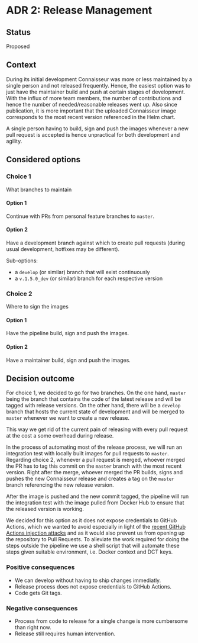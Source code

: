 # ADR 2: Release Management

## Status

Proposed

## Context

During its initial development Connaisseur was more or less maintained by a single person and not released frequently. Hence, the easiest option was to just have the maintainer build and push at certain stages of development. With the influx of more team members, the number of contributions and hence the number of needed/reasonable releases went up. Also since publication, it is more important that the uploaded Connaisseur image corresponds to the most recent version referenced in the Helm chart.

A single person having to build, sign and push the images whenever a new pull request is accepted is hence unpractical for both development and agility.

## Considered options

### Choice 1

What branches to maintain

#### Option 1

Continue with PRs from personal feature branches to `master`.

#### Option 2

Have a development branch against which to create pull requests (during usual development, hotfixes may be different).

Sub-options:
- a `develop` (or similar) branch that will exist continuously
- a `v.1.5.0_dev` (or similar) branch for each respective version

### Choice 2

Where to sign the images

#### Option 1

Have the pipeline build, sign and push the images.

#### Option 2

Have a maintainer build, sign and push the images.

## Decision outcome

For choice 1, we decided to go for two branches. On the one hand, `master` being the branch that contains the code of the latest release and will be tagged with release versions. On the other hand, there will be a `develop` branch that hosts the current state of development and will be merged to `master` whenever we want to create a new release.

This way we get rid of the current pain of releasing with every pull request at the cost a some overhead during release.

In the process of automating most of the release process, we will run an integration test with locally built images for pull requests to `master`. Regarding choice 2, whenever a pull request is merged, whoever merged the PR has to tag this commit on the `master` branch with the most recent version. Right after the merge, whoever merged the PR builds, signs and pushes the new Connaisseur release and creates a tag on the `master` branch referencing the new release version.

After the image is pushed and the new commit tagged, the pipeline will run the integration test with the image pulled from Docker Hub to ensure that the released version is working.

We decided for this option as it does not expose credentials to GitHub Actions, which we wanted to avoid especially in light of the [recent GitHub Actions injection attacks](https://bugs.chromium.org/p/project-zero/issues/detail?id=2070) and as it would also prevent us from opening up the repository to Pull Requests. To alleviate the work required for doing the steps outside the pipeline we use a shell script that will automate these steps given suitable environment, i.e. Docker context and DCT keys.

### Positive consequences

- We can develop without having to ship changes immediatly.
- Release process does not expose credentials to GitHub Actions.
- Code gets Git tags.

### Negative consequences

- Process from code to release for a single change is more cumbersome than right now.
- Release still requires human intervention.
